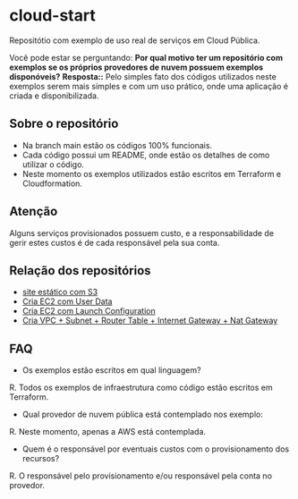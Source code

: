 # cloud-start
Repositótio com exemplo de uso real de serviços em Cloud Pública.

Você pode estar se perguntando: **Por qual motivo ter um repositório com exemplos se os próprios provedores de nuvem possuem exemplos disponóveis?** __Resposta::__ Pelo simples fato dos códigos utilizados neste exemplos serem mais simples e com um uso prático, onde uma aplicação é criada e disponibilizada.

## Sobre o repositório
- Na branch main estão os códigos 100% funcionais.
- Cada código possui um README, onde estão os detalhes de como utilizar o código.
- Neste momento os exemplos utilizados estão escritos em Terraform e Cloudformation.

## Atenção
Alguns serviços provisionados possuem custo, e a responsabilidade de gerir estes custos é de cada responsável pela sua conta.

## Relação dos repositórios
- [site estático com S3](AWS/terraform/s3-site-estatico)
- [Cria EC2 com User Data](AWS/terraform/ec2-with-userdata)
- [Cria EC2 com Launch Configuration](AWS/terraform/ec2-launch-configuration)
- [Cria VPC + Subnet + Router Table + Internet Gateway + Nat Gateway](AWS/cloudformation/vpc-subnet-route-tables)

## FAQ
- Os exemplos estão escritos em qual linguagem?

R. Todos os exemplos de infraestrutura como código estão escritos em Terraform.

- Qual provedor de nuvem pública está contemplado nos exemplo:

R. Neste momento, apenas a AWS está contemplada.

- Quem é o responsável por eventuais custos com o provisionamento dos recursos?

R. O responsável pelo provisionamento e/ou responsável pela conta no provedor.
